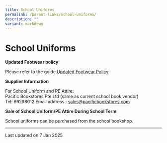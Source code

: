 ```yaml
---
title: School Uniforms
permalink: /parent-links/school-uniforms/
description: ""
variant: markdown
---
```

School Uniforms
===============
**Updated Footwear policy**

Please refer to the guide
[Updated Footwear Policy](/files/Footwear%20Policy.pdf)


**Supplier Information** 

For School Uniform and PE Attire:  
Pacific Bookstores Pte Ltd (same as current school book vendor)  
Tel: 69298012
Email address : [sales@pacificbookstores.com](mailto:sales@pacificbookstores.com)

**Sale of School Uniform/PE Attire During School Term** 

School uniforms can be purchased from the school bookshop.

-------

Last updated on 7 Jan 2025